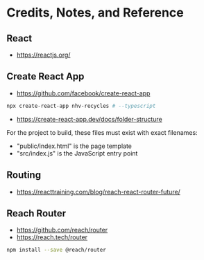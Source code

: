 # Credits, Notes, and Reference

## React

   + https://reactjs.org/

## Create React App

   + https://github.com/facebook/create-react-app

```sh
npx create-react-app nhv-recycles # --typescript
```

  + https://create-react-app.dev/docs/folder-structure

For the project to build, these files must exist with exact filenames:

  + "public/index.html" is the page template
  + "src/index.js" is the JavaScript entry point

## Routing

  + https://reacttraining.com/blog/reach-react-router-future/

## Reach Router

  + https://github.com/reach/router
  + https://reach.tech/router

```sh
npm install --save @reach/router
```
